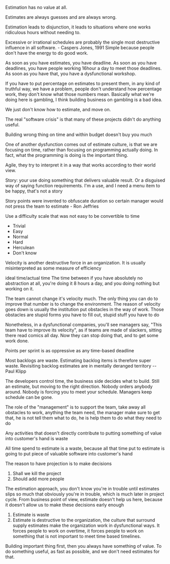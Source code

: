 Estimation has no value at all.

Estimates are always guesses and are always wrong.

Estimation leads to disjunction, it leads to situations where one works ridiculous hours without needing to.

Excessive or irrational schedules are probably the single most destructive influence in all software. - Caspers Jones, 1991
Simple because people don't have the energy to do good work.

As soon as you have estimates, you have deadline. As soon as you have deadlines, you have people working 16hour a day to meet those deadlines. As soon as you have that, you have a dysfunctional workshop.

If you have to put percentage on estimates to present them, in any kind of truthful way, we have a problem, people don't understand how percentage work, they don't know what those numbers mean. Basically what we're doing here is gambling, I think building business on gambling is a bad idea.


We just don't know how to estimate, and move on.

The real "software crisis" is that many of these projects didn't do anything useful.

Building wrong thing on time and within budget doesn't buy you much

One of another dysfunction comes out of estimate culture, is that we are focusing on time, rather than focusing on programming actually doing. In fact, what the programming is doing is the important thing.

Agile, they try to interpret it in a way that works according to their world view.

Story: your use doing something that delivers valuable result. Or a disguised way of saying function requirements. I'm a use, and I need a menu item to be happy, that's not a story

Story points were invented to obfuscate duration so certain manager would not press the team to estimate - Ron Jeffries

Use a difficulty scale that was not easy to be convertible to time
- Trivial
- Easy
- Normal
- Hard
- Herculean
- Don't know

Velocity is another destructive force in an organization. It is usually misinterpreted as some measure of efficiency

ideal time/actual time
The time between if you have absolutely no abstraction at all, you're doing it 8 hours a day, and you doing nothing but working on it.

The team cannot change it's velocity much. The only thing you can do to improve that number is to change the environment. The reason of velocity goes down is usually the institution put obstacles in the way of work. Those obstacles are stupid forms you have to fill out, stupid stuff you have to do

Nonetheless, in a dysfunctional companies, you'll see managers say, "This team have to improve its velocity", as if teams are made of slackers, sitting there read comics all day. Now they can stop doing that, and to get some work done.

Points per sprint is as oppressive as any time-based deadline

Most backlogs are waste. Estimating backlog items is therefore super waste. Revisiting backlog estimates are in mentally deranged territory -- Paul Klipp

The developers control time, the business side decides what to build. Still an estimate, but moving to the right direction. Nobody orders anybody around. Nobody is forcing you to meet your schedule. Managers keep schedule can be gone.

The role of the "management" is to support the team, take away all obstacles to work, anything the team need, the manager make sure to get that, he is not tell them what to do, he is help them to do what they need to do

Any activities that doesn't directly contribute to putting something of value into customer's hand is waste

All time spend to estimate is a waste, because all that time put to estimate is going to put piece of valuable software into customer's hand

The reason to have projection is to make decisions
1. Shall we kill the project
2. Should add more people

The estimation approach, you don't know you're in trouble until estimates slips so much that obviously you're in trouble, which is much later in project cycle. From business point of view, estimate doesn't help us here, because it doesn't allow us to make these decisions early enough

1. Estimate is waste
2. Estimate is destructive to the organization, the culture that surround supply estimates make the organization work in dysfunctional ways. It forces people to work on overtime, it forces people to work on something that is not important to meet time based timelines.

Building important thing first, then you always have something of value. To do something useful, as fast as possible, and we don't need estimates for that.
